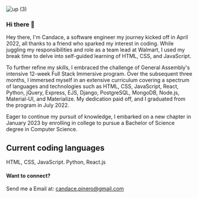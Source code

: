 ![up (3)](https://user-images.githubusercontent.com/103546768/167696854-9f026584-2642-47df-8eeb-e38ff91590c1.png)



### Hi there 👋


Hey there, I'm Candace, a software engineer my journey kicked off in April 2022, all thanks to a friend who sparked my interest in coding. While juggling my responsibilities and role as a team lead at Walmart, I used my break time to delve into self-guided learning of HTML, CSS, and JavaScript. 

To further refine my skills, I embraced the challenge of General Assembly's intensive 12-week Full Stack Immersive program. Over the subsequent three months, I immersed myself in an extensive curriculum covering a spectrum of languages and technologies such as HTML, CSS, JavaScript, React, Python, jQuery, Express, EJS, Django, PostgreSQL, MongoDB, Node.js, Material-UI, and Materialize. My dedication paid off, and I graduated from the program in July 2022. 

Eager to continue my pursuit of knowledge, I embarked on a new chapter in January 2023 by enrolling in college to pursue a Bachelor of Science degree in Computer Science.  


## Current coding languages
 HTML,
 CSS,
 JavaScript.
 Python,
 React.js
 

#### Want to connect?
Send me a Email at: [candace.pinero@gmail.com](mailto:candace.pinero@gmail.com) 
 
<!--
**candacepinero/candacepinero** is a ✨ _special_ ✨ repository because its `README.md` (this file) appears on your GitHub profile.

Here are some ideas to get you started:

- 🔭 I’m currently working on ...Find a friend project for GA
- 🌱 I’m currently learning ... HTML, CSS, and JAVASCRIPT
- 💬 Ask me about ... 
- 📫 How to reach me: ...
- 😄 Pronouns: ...
- ⚡ Fun fact: ...
-->
